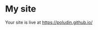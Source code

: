 # My site

Your site is live at https://poludin.github.io/

<a href="https://poludin.github.io" target="_blank">

